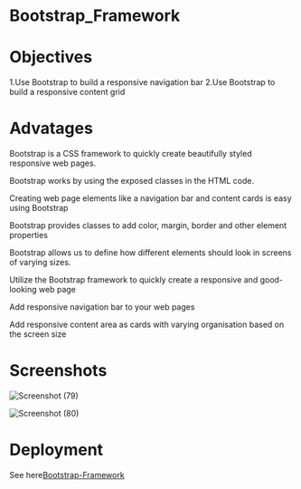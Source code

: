 # Bootstrap_Framework
# Objectives 
1.Use Bootstrap to build a responsive navigation bar 
2.Use Bootstrap to build a responsive content grid

# Advatages 
Bootstrap is a CSS framework to quickly create beautifully styled responsive web pages.

Bootstrap works by using the exposed classes in the HTML code.

Creating web page elements like a navigation bar and content cards is easy using Bootstrap

Bootstrap provides classes to add color, margin, border and other element properties

Bootstrap allows us to define how different elements should look in screens of varying sizes.

Utilize the Bootstrap framework to quickly create a responsive and good-looking web page

Add responsive navigation bar to your web pages

Add responsive content area as cards with varying organisation based on the screen size
# Screenshots
![Screenshot (79)](https://user-images.githubusercontent.com/55496505/116925058-52c9b000-ac76-11eb-927b-3e6de0953675.png)

![Screenshot (80)](https://user-images.githubusercontent.com/55496505/116925281-9c19ff80-ac76-11eb-8048-9ce31adb45d3.png)

# Deployment
See here[Bootstrap-Framework](https://bootstrap-framework.netlify.app/)
